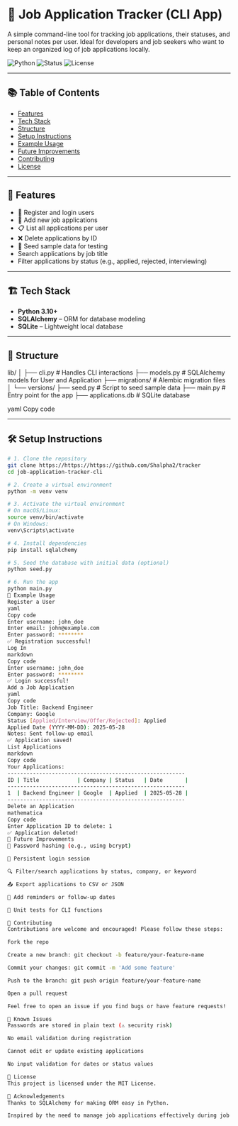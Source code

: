# 📄 Job Application Tracker (CLI App)

A simple command-line tool for tracking job applications, their statuses, and personal notes per user. Ideal for developers and job seekers who want to keep an organized log of job applications locally.

![Python](https://img.shields.io/badge/python-3.10+-blue)
![Status](https://img.shields.io/badge/status-active-brightgreen)
![License](https://img.shields.io/badge/license-MIT-lightgrey)

---

## 📚 Table of Contents
- [Features](#-features)
- [Tech Stack](#-tech-stack)
- [Structure](#-structure)
- [Setup Instructions](#-setup-instructions)
- [Example Usage](#-example-usage)
- [Future Improvements](#-future-improvements)
- [Contributing](#-contributing)
- [License](#-license)

---

## 🚀 Features

- 🔐 Register and login users
- 📝 Add new job applications
- 📋 List all applications per user
- ❌ Delete applications by ID
- 🌱 Seed sample data for testing
- Search applications by job title
- Filter applications by status (e.g., applied, rejected, interviewing)

---

## 🏗️ Tech Stack

- **Python 3.10+**
- **SQLAlchemy** – ORM for database modeling
- **SQLite** – Lightweight local database

---

## 📁 Structure

lib/
│
├── cli.py # Handles CLI interactions
├── models.py # SQLAlchemy models for User and Application
├── migrations/ # Alembic migration files
│ └── versions/
├── seed.py # Script to seed sample data
├── main.py # Entry point for the app
├── applications.db # SQLite database

yaml
Copy code

---

## 🛠️ Setup Instructions

```bash
# 1. Clone the repository
git clone https://https://https://github.com/Shalpha2/tracker
cd job-application-tracker-cli

# 2. Create a virtual environment
python -m venv venv

# 3. Activate the virtual environment
# On macOS/Linux:
source venv/bin/activate
# On Windows:
venv\Scripts\activate

# 4. Install dependencies
pip install sqlalchemy

# 5. Seed the database with initial data (optional)
python seed.py

# 6. Run the app
python main.py
🧪 Example Usage
Register a User
yaml
Copy code
Enter username: john_doe
Enter email: john@example.com
Enter password: ********
✅ Registration successful!
Log In
markdown
Copy code
Enter username: john_doe
Enter password: ********
✅ Login successful!
Add a Job Application
yaml
Copy code
Job Title: Backend Engineer
Company: Google
Status [Applied/Interview/Offer/Rejected]: Applied
Applied Date (YYYY-MM-DD): 2025-05-28
Notes: Sent follow-up email
✅ Application saved!
List Applications
markdown
Copy code
Your Applications:
--------------------------------------------------------
ID | Title            | Company | Status   | Date       |
--------------------------------------------------------
1  | Backend Engineer | Google  | Applied  | 2025-05-28 |
--------------------------------------------------------
Delete an Application
mathematica
Copy code
Enter Application ID to delete: 1
✅ Application deleted!
🔮 Future Improvements
🔐 Password hashing (e.g., using bcrypt)

📌 Persistent login session

🔍 Filter/search applications by status, company, or keyword

📤 Export applications to CSV or JSON

📅 Add reminders or follow-up dates

🧪 Unit tests for CLI functions

🤝 Contributing
Contributions are welcome and encouraged! Please follow these steps:

Fork the repo

Create a new branch: git checkout -b feature/your-feature-name

Commit your changes: git commit -m 'Add some feature'

Push to the branch: git push origin feature/your-feature-name

Open a pull request

Feel free to open an issue if you find bugs or have feature requests!

🐛 Known Issues
Passwords are stored in plain text (⚠️ security risk)

No email validation during registration

Cannot edit or update existing applications

No input validation for dates or status values

📄 License
This project is licensed under the MIT License.

🙌 Acknowledgements
Thanks to SQLAlchemy for making ORM easy in Python.

Inspired by the need to manage job applications effectively during job hunting.